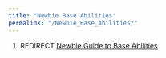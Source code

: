 ```yaml
---
title: "Newbie Base Abilities"
permalink: "/Newbie_Base_Abilities/"
---
```


1.  REDIRECT [Newbie Guide to Base
    Abilities](Newbie_Guide_to_Base_Abilities "wikilink")